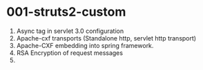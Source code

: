 001-struts2-custom
==================

1. Async tag in servlet 3.0 configuration
2. Apache-cxf transports (Standalone http, servlet http transport)
3. Apache-CXF embedding into spring framework.
4. RSA Encryption of request messages
5. 
